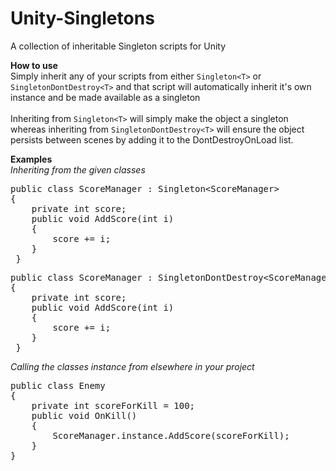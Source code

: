 # Unity-Singletons
 A collection of inheritable Singleton scripts for Unity

<b>How to use</b></br>
Simply inherit any of your scripts from either <code>Singleton&lt;T&gt;</code> or <code>SingletonDontDestroy&lt;T&gt;</code> and that script will automatically inherit it's own instance and be made available as a singleton</br></br>
Inheriting from <code>Singleton&lt;T&gt;</code> will simply make the object a singleton whereas inheriting from <code>SingletonDontDestroy&lt;T&gt;</code> will ensure the object persists between scenes by adding it to the DontDestroyOnLoad list.
 
<b>Examples</b></br>
<i>Inheriting from the given classes</i></br>
<pre>
public class ScoreManager : Singleton&lt;ScoreManager&gt;
{
    private int score;
    public void AddScore(int i)
    {
        score += i;
    }
 }
</pre>

<pre>
public class ScoreManager : SingletonDontDestroy&lt;ScoreManager&gt;
{
    private int score;
    public void AddScore(int i)
    {
        score += i;
    }
 }
</pre>

<i>Calling the classes instance from elsewhere in your project</i></br>
<pre>
public class Enemy
{
    private int scoreForKill = 100;
    public void OnKill()
    {
        ScoreManager.instance.AddScore(scoreForKill);
    }
}
</pre>
